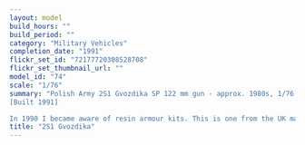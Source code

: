 ```yaml
---
layout: model
build_hours: ""
build_period: ""
category: "Military Vehicles"
completion_date: "1991"
flickr_set_id: "72177720308528708"
flickr_set_thumbnail_url: ""
model_id: "74"
scale: "1/76"
summary: "Polish Army 2S1 Gvozdika SP 122 mm gun - approx. 1980s, 1/76 scale
[Built 1991]

In 1990 I became aware of resin armour kits. This is one from the UK made by Cromwell Models. It was a simple build with only 9 parts. The sharpness of detail was a pleasant surprise after building 1/76 plastic kits.  "
title: "2S1 Gvozdika"
---
```




